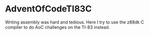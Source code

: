 # AdventOfCodeTI83C
Writing assembly was hard and tedious. Here I try to use the z88dk C compiler to do AoC challenges on the TI-83 instead.
